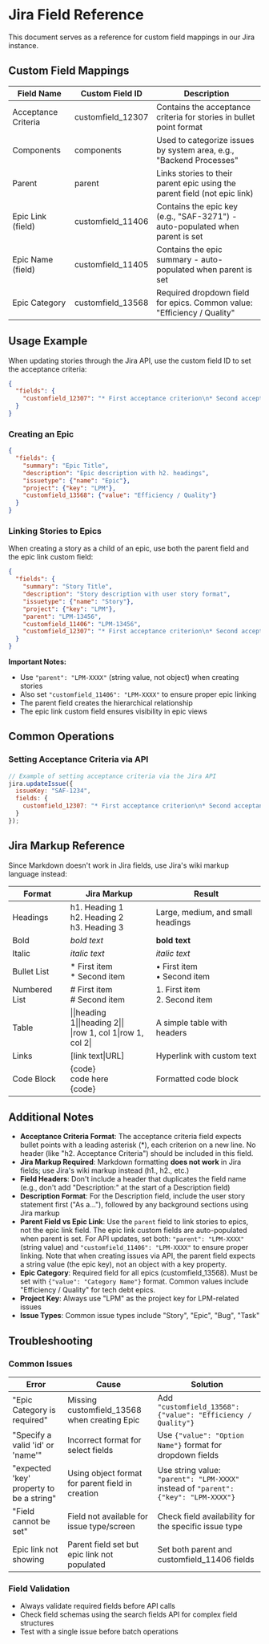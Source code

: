 # Jira Field Reference

This document serves as a reference for custom field mappings in our Jira instance.

## Custom Field Mappings

| Field Name | Custom Field ID | Description |
|------------|----------------|-------------|
| Acceptance Criteria | customfield_12307 | Contains the acceptance criteria for stories in bullet point format |
| Components | components | Used to categorize issues by system area, e.g., "Backend Processes" |
| Parent | parent | Links stories to their parent epic using the parent field (not epic link) |
| Epic Link (field) | customfield_11406 | Contains the epic key (e.g., "SAF-3271") - auto-populated when parent is set |
| Epic Name (field) | customfield_11405 | Contains the epic summary - auto-populated when parent is set |
| Epic Category | customfield_13568 | Required dropdown field for epics. Common value: "Efficiency / Quality" |

## Usage Example

When updating stories through the Jira API, use the custom field ID to set the acceptance criteria:

```json
{
  "fields": {
    "customfield_12307": "* First acceptance criterion\n* Second acceptance criterion\n* Third acceptance criterion"
  }
}
```

### Creating an Epic

```json
{
  "fields": {
    "summary": "Epic Title",
    "description": "Epic description with h2. headings",
    "issuetype": {"name": "Epic"},
    "project": {"key": "LPM"},
    "customfield_13568": {"value": "Efficiency / Quality"}
  }
}
```

### Linking Stories to Epics

When creating a story as a child of an epic, use both the parent field and the epic link custom field:

```json
{
  "fields": {
    "summary": "Story Title",
    "description": "Story description with user story format",
    "issuetype": {"name": "Story"},
    "project": {"key": "LPM"},
    "parent": "LPM-13456",
    "customfield_11406": "LPM-13456",
    "customfield_12307": "* First acceptance criterion\n* Second acceptance criterion"
  }
}
```

**Important Notes:**
- Use `"parent": "LPM-XXXX"` (string value, not object) when creating stories
- Also set `"customfield_11406": "LPM-XXXX"` to ensure proper epic linking
- The parent field creates the hierarchical relationship
- The epic link custom field ensures visibility in epic views

## Common Operations

### Setting Acceptance Criteria via API

```javascript
// Example of setting acceptance criteria via the Jira API
jira.updateIssue({
  issueKey: "SAF-1234",
  fields: {
    customfield_12307: "* First acceptance criterion\n* Second acceptance criterion"
  }
});
```

## Jira Markup Reference

Since Markdown doesn't work in Jira fields, use Jira's wiki markup language instead:

| Format | Jira Markup | Result |
|--------|------------|--------|
| Headings | h1. Heading 1<br>h2. Heading 2<br>h3. Heading 3 | Large, medium, and small headings |
| Bold | *bold text* | **bold text** |
| Italic | _italic text_ | *italic text* |
| Bullet List | * First item<br>* Second item | • First item<br>• Second item |
| Numbered List | # First item<br># Second item | 1. First item<br>2. Second item |
| Table | \|\|heading 1\|\|heading 2\|\|<br>\|row 1, col 1\|row 1, col 2\| | A simple table with headers |
| Links | [link text\|URL] | Hyperlink with custom text |
| Code Block | {code}<br>code here<br>{code} | Formatted code block |

## Additional Notes

- **Acceptance Criteria Format**: The acceptance criteria field expects bullet points with a leading asterisk (*), each criterion on a new line. No header (like "h2. Acceptance Criteria") should be included in this field.
- **Jira Markup Required**: Markdown formatting **does not work** in Jira fields; use Jira's wiki markup instead (h1., h2., etc.)
- **Field Headers**: Don't include a header that duplicates the field name (e.g., don't add "Description:" at the start of a Description field)
- **Description Format**: For the Description field, include the user story statement first ("As a..."), followed by any background sections using Jira markup
- **Parent Field vs Epic Link**: Use the `parent` field to link stories to epics, not the epic link field. The epic link custom fields are auto-populated when parent is set. For API updates, set both: `"parent": "LPM-XXXX"` (string value) and `"customfield_11406": "LPM-XXXX"` to ensure proper linking. Note that when creating issues via API, the parent field expects a string value (the epic key), not an object with a key property.
- **Epic Category**: Required field for all epics (customfield_13568). Must be set with `{"value": "Category Name"}` format. Common values include "Efficiency / Quality" for tech debt epics.
- **Project Key**: Always use "LPM" as the project key for LPM-related issues
- **Issue Types**: Common issue types include "Story", "Epic", "Bug", "Task"

## Troubleshooting

### Common Issues

| Error | Cause | Solution |
|-------|-------|----------|
| "Epic Category is required" | Missing customfield_13568 when creating Epic | Add `"customfield_13568": {"value": "Efficiency / Quality"}` |
| "Specify a valid 'id' or 'name'" | Incorrect format for select fields | Use `{"value": "Option Name"}` format for dropdown fields |
| "expected 'key' property to be a string" | Using object format for parent field in creation | Use string value: `"parent": "LPM-XXXX"` instead of `"parent": {"key": "LPM-XXXX"}` |
| "Field cannot be set" | Field not available for issue type/screen | Check field availability for the specific issue type |
| Epic link not showing | Parent field set but epic link not populated | Set both parent and customfield_11406 fields |

### Field Validation

- Always validate required fields before API calls
- Check field schemas using the search fields API for complex field structures
- Test with a single issue before batch operations
